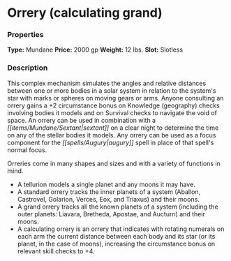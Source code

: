 ﻿---
Title: "Orrery (calculating grand)"
Type: "Mundane"
Price: "2000 gp"
Weight: "12 lbs."
Slot: "Slotless"
Description: |
  "This complex mechanism simulates the angles and relative distances between one or more bodies in a solar system in relation to the system's star with marks or spheres on moving gears or arms. Anyone consulting an orrery gains a +2 circumstance bonus on Knowledge (geography) checks involving bodies it models and on Survival checks to navigate the void of space. An orrery can be used in combination with a sextant on a clear night to determine the time on any of the stellar bodies it models. Any orrery can be used as a focus component for the _augury_ spell in place of that spell's normal focus.
  Orreries come in many shapes and sizes and with a variety of functions in mind."
Sources: "['People of the Stars']"
---

# Orrery (calculating grand)

### Properties

**Type:** Mundane **Price:** 2000 gp **Weight:** 12 lbs. **Slot:** Slotless

### Description

This complex mechanism simulates the angles and relative distances between one or more bodies in a solar system in relation to the system's star with marks or spheres on moving gears or arms. Anyone consulting an orrery gains a +2 circumstance bonus on Knowledge (geography) checks involving bodies it models and on Survival checks to navigate the void of space. An orrery can be used in combination with a _[[items/Mundane/Sextant|sextant]]_ on a clear night to determine the time on any of the stellar bodies it models. Any orrery can be used as a focus component for the _[[spells/Augury|augury]]_ spell in place of that spell's normal focus.

Orreries come in many shapes and sizes and with a variety of functions in mind.

* A tellurion models a single planet and any moons it may have.
* A standard orrery tracks the inner planets of a system (Aballon, Castrovel, Golarion, Verces, Eox, and Triaxus) and their moons.
* A grand orrery tracks all the known planets of a system (including the outer planets: Liavara, Bretheda, Apostae, and Aucturn) and their moons.
* A calculating orrery is an orrery that indicates with rotating numerals on each arm the current distance between each body and its star (or its planet, in the case of moons), increasing the circumstance bonus on relevant skill checks to +4.